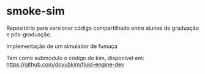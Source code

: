 # smoke-sim

Repositório para versionar código compartilhado entre alunos de graduação e pós-graduação.

Implementação de um simulador de fumaça

Tem como submodulo o código do kim, disponível em: https://github.com/doyubkim/fluid-engine-dev
